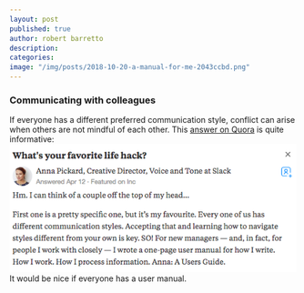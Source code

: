 ```yaml
---
layout: post
published: true
author: robert barretto
description:
categories:
image: "/img/posts/2018-10-20-a-manual-for-me-2043ccbd.png"
---
```


### Communicating with colleagues
If everyone has a different preferred communication style, conflict can arise when others are not mindful of each other. This [answer on Quora](http://qr.ae/TUGEIm) is quite informative:
![](/img/posts//2018-10-20-a-manual-for-me-2043ccbd.png)
It would be nice if everyone has a user manual.
